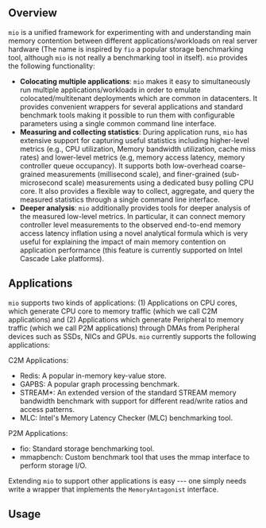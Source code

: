 ## Overview
`mio` is a unified framework for experimenting with and understanding main memory contention between different applications/workloads on real server hardware (The name is inspired by `fio` a popular storage benchmarking tool, although `mio` is not really a benchmarking tool in itself). `mio` provides the following functionality:

* **Colocating multiple applications**: `mio` makes it easy to simultaneously run multiple applications/workloads in order to emulate colocated/multitenant deployments which are common in datacenters. It provides convenient wrappers for several applications and standard benchmark tools making it possible to run them with configurable parameters using a single common command line interface.
* **Measuring and collecting statistics**: During application runs, `mio` has extensive support for capturing useful statistics including higher-level metrics (e.g., CPU utilization, Memory bandwidth utilization, cache miss rates) and lower-level metrics (e.g, memory access latency, memory controller queue occupancy). It supports both low-overhead coarse-grained measurements (millisecond scale), and finer-grained (sub-microsecond scale) measurements using a dedicated busy polling CPU core. It also provides a flexible way to collect, aggregate, and query the measured statistics through a single command line interface.
* **Deeper analysis**: `mio` additionally provides tools for deeper analysis of the measured low-level metrics. In particular, it can connect memory controller level measurements to the observed end-to-end memory access latency inflation using a novel analytical formula which is very useful for explaining the impact of main memory contention on application performance (this feature is currently supported on Intel Cascade Lake platforms).

## Applications
`mio` supports two kinds of applications: (1) Applications on CPU cores, which generate CPU core to memory traffic (which we call C2M applications) and (2) Applications which generate Peripheral to memory traffic (which we call P2M applications) through DMAs from Peripheral devices such as SSDs, NICs and GPUs. `mio` currently supports the following applications:

C2M Applications:
* Redis: A popular in-memory key-value store.
* GAPBS: A popular graph processing benchmark.
* STREAM*: An extended version of the standard STREAM memory bandwidth benchmark with support for different read/write ratios and access patterns.
* MLC: Intel's Memory Latency Checker (MLC) benchmarking tool.

P2M Applications:
* fio: Standard storage benchmarking tool.
* mmapbench: Custom benchmark tool that uses the mmap interface to perform storage I/O.

Extending `mio` to support other applications is easy --- one simply needs write a wrapper that implements the `MemoryAntagonist` interface.

## Usage